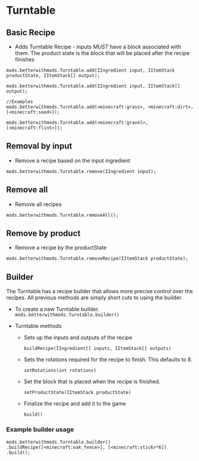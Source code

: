 # Turntable

## Basic Recipe

* Adds Turntable Recipe - inputs *MUST* have a block associated with them.
  The product state is the block that will be placed after the recipe finishes
  
```zenscript
mods.betterwithmods.Turntable.add(IIngredient input, IItemStack productState, IItemStack[] output);

mods.betterwithmods.Turntable.add(IIngredient input, IItemStack[] output);

//Examples
mods.betterwithmods.Turntable.add(<minecraft:grass>, <minecraft:dirt>, [<minecraft:seed>]);

mods.betterwithmods.Turntable.add(<minecraft:gravel>, [<minecraft:flint>]);
```

## Removal by input

* Remove a recipe based on the input ingredient
```zenscript
mods.betterwithmods.Turntable.remove(IIngredient input);
```

## Remove all

* Remove all recipes
```zenscript
mods.betterwithmods.Turntable.removeAll();
```

## Remove by product

* Remove a recipe by the productState  
```zenscript
mods.betterwithmods.Turntable.removeRecipe(IItemStack productState);
```

## Builder 

The Turntable  has a recipe builder that allows more precise control over the recipes. All previous methods are simply short cuts to using the builder.

* To create a new Turntable builder.
`mods.betterwithmods.Turntable.builder()`

* Turntable methods
     * Sets up the inputs and outputs of the recipe  
       ```zenscript
       buildRecipe(IIngredient[] inputs, IItemStack[] outputs)
       ```
     * Sets the rotations required for the recipe to finish. This defaults to 8.  
       ```zenscript
       setRotations(int rotations)
       ```
     * Set the block that is placed when the recipe is finished.  
       ```zenscript
       setProductState(IItemStack productState)
       ```
     * Finalize the recipe and add it to the game  
       ```zenscript
       build()
       ```
       
### Example builder usage
```zenscript
mods.betterwithmods.Turntable.builder()
.buildRecipe([<minecraft:oak_fence>], [<minecraft:stick>*6])
.build();
```
    

